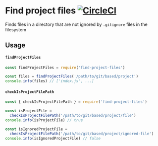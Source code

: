 # Find project files [![CircleCI](https://circleci.com/gh/possibilities/find-project-files.svg?style=svg)](https://circleci.com/gh/possibilities/find-project-files)

Finds files in a directory that are not ignored by `.gitignore` files in the filesystem

## Usage

#### `findProjectFiles`

```javascript
const findProjectFiles = require('find-project-files')

const files = findProjectFiles('/path/to/git/based/project')
console.info(files) // ['index.js', ...]
```

#### `checkIsProjectFilePath`

```javascript
const { checkIsProjectFilePath } = require('find-project-files')

const isProjectFile =
  checkIsProjectFilePath('/path/to/git/based/project/file')
console.info(isProjectFile) // true

const isIgnoredProjectFile =
  checkIsProjectFilePath('/path/to/git/based/project/ignored-file')
console.info(isIgnoredProjectFile) // false
```
